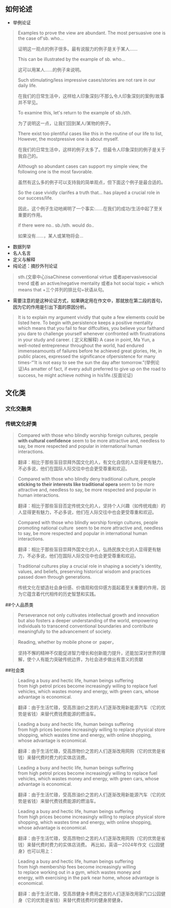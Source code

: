 ## 如何论述
- 举例论证
> Examples to prove the view are abundant. The most persuasive one is the case of'sb. who...
>
> 证明这一观点的例子很多。最有说服力的例子是关于某人……
>
> This can be illustrated by the example of sb. who...
>
> 这可以用某人……的例子来说明。
>
> Such stimulating/less impressive cases/stories are not rare in our daily life.
>
> 在我们的日常生活中，这样给人印象深刻/不那么令人印象深刻的案例/故事并不罕见。
>
> To examine this, let's return to the example of sb./sth.
>
> 为了说明这一点，让我们回到某人/某物的例子。
>
> There exist too plentiful cases like this in the routine of our life to list, However, the mostpressive one is about myself.
>
> 在我们的日常生活中，这样的例子太多了。但最令人印象深刻的例子是关于我自己的。
>
> Although so abundant cases can support my simple view, the following one is the most favorable.
>
> 虽然有这么多的例子可以支持我的简单观点，但下面这个例子是最合适的。
>
> So the case vividly clarifes a truth that... has played a crucial role in our success/life.
>
> 因此，这个例子生动地阐明了一个事实:……在我们的成功/生活中起了至关重要的作用。
>
> if there were no.. sb./sth. would do..
>
> 如果没有……，某人或某物将会…
- 数据列举
- 名人名言
- 定义与解释
- 纯论述：摘抄外刊论证
> sth.(文章中心)isaChinese conventional virtue 或者apervasivesocial trend 或者 an active/negative mentality 或者a hot social topic + which means that +三个并列的排比句+状语从句。
- 需要注意的是这种论证方式，如果确定用在作文中，那就放在第二段的首句，因为它的作用是引出下面的原因分析。
> It is to explain my argument vividly that quite a few elements could be listed here. To begin with,persistence keeps a positive mentality which means that you fail to fear diffculties, you believe your faithand you dare to challenge yourself whenever confronted with firustrations in your study and career. ( 定义和解释) A case in point, Ma Yun, a well-noted entrepreneur throughout the world, had endured immenseamounts of failures before he achieved great glories, He, in public places, expressed the significance ofpersistence for many times-“'It is not easy to see the sun the day after tomorrow.”(举例论证)As amatter of fact, if every adult preferred to give up on the road to success, he might achieve nothing in his1ife.(反面论证)

## 文化类

### 文化交融类
### 传统文化好类
> Compared with those who blindly worship foreign cultures, people **with cultural confidence** seem to be more attractive and, needless to say, be more respected and popular in international human interactions.
>
> 翻译：相比于那些盲目崇拜外国文化的人，有文化自信的人显得更有魅力，不必多说，他们在国际人际交往中也会更受尊重和欢迎。


> Compared with those who blindly deny traditional culture, people **sticking to their interests like traditional opera** seem to be more attractive and, needless to say, be more respected and popular in human interactions.
>
> 翻译：相比于那些盲目否定传统文化的人，坚持个人兴趣（如传统戏曲）的人显得更有魅力，不必多说，他们在人际交往中也会更受尊重和欢迎。

> Compared with those who blindly worship foreign cultures, people promoting national culture  seem to be more attractive and, needless to say, be more respected and popular in international human interactions.
>
> 翻译：相比于那些盲目崇拜外国文化的人，弘扬民族文化的人显得更有魅力，不必多说，他们在国际人际交往中也会更受尊重和欢迎。

> Traditional cultures play a crucial role in shaping a society's identity, values, and beliefs, preserving historical wisdom and practices passed down through generations.
>
> 传统文化在塑造社会身份感、价值观和信仰感方面起着至关重要的作用，因为它蕴含着代代相传的历史智慧和实践。

##个人品质类

> Perseverance not only cultivates intellectual growth and innovation but also fosters a deeper understanding of the world, empowering individuals to transcend conventional boundaries and contribute meaningfully to the advancement of society. 

> Reading, whether by mobile phone or  paper，

> 坚持不懈的精神不仅能促进智力增长和创新能力提升，还能加深对世界的理解，使个人有能力突破传统边界，为社会进步做出有意义的贡献

##社会类 
> Leading a busy and hectic life, human beings suffering from high petrol prices become increasingly willing to replace fuel vehicles, which wastes money and energy, with green cars, whose advantage is economical.

> 翻译：由于生活忙碌，受高昂油价之苦的人们逐渐改用新能源汽车（它的优势是省钱）来替代费钱费能源的燃油车。

> Leading a busy and hectic life, human beings suffering from high prices become increasingly willing to replace physical store shopping, which wastes time and energy, with online shopping, whose advantage is economical.

> 翻译：由于生活忙碌，受高昂物价之苦的人们逐渐改用网购（它的优势是省钱）来替代费时费力的实体店消费。

> Leading a busy and hectic life, human beings suffering from high petrol prices become increasingly willing to replace fuel vehicles, which wastes money and energy, with green cars, whose advantage is economical.

> 翻译：由于生活忙碌，受高昂油价之苦的人们逐渐改用新能源汽车（它的优势是省钱）来替代费钱费能源的燃油车。

> Leading a busy and hectic life, human beings suffering from high prices become increasingly willing to replace physical store shopping, which wastes time and energy, with online shopping, whose advantage is economical.

> 翻译：由于生活忙碌，受高昂物价之苦的人们逐渐改用网购（它的优势是省钱）来替代费时费力的实体店消费。
再比如，英语一2024年作文《公园健身》也可以用上：

> Leading a busy and hectic life, human beings suffering from high membership fees become increasingly willing to replace working out in a gym, which wastes money and energy, with exercising in the park near home, whose advantage is economical.

> 翻译：由于生活忙碌，受高昂健身卡费用之苦的人们逐渐改用家门口公园健身（它的优势是省钱）来替代费钱费时的健身房健身。